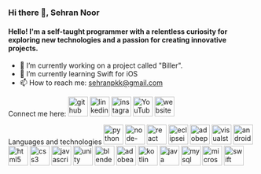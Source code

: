 ### Hi there 👋, Sehran Noor
#### Hello! I'm a self-taught programmer with a relentless curiosity for exploring new technologies and a passion for creating innovative projects.

- 🔭 I’m currently working on a project called "Biller". 
- 🌱 I’m currently learning Swift for iOS 
- 📫 How to reach me: sehranpkk@gmail.com 

Connect me here:
[<img src='https://cdn.jsdelivr.net/npm/simple-icons@3.0.1/icons/github.svg' alt='github' height='40'>](https://github.com/SehranN)  [<img src='https://cdn.jsdelivr.net/npm/simple-icons@3.0.1/icons/linkedin.svg' alt='linkedin' height='40'>](https://www.linkedin.com/in/sehran-noor-67a8831b1/)  [<img src='https://cdn.jsdelivr.net/npm/simple-icons@3.0.1/icons/instagram.svg' alt='instagram' height='40'>](https://www.instagram.com/sehran_noor/)  [<img src='https://cdn.jsdelivr.net/npm/simple-icons@3.0.1/icons/youtube.svg' alt='YouTube' height='40'>](https://www.youtube.com/channel/@sehrannoor6055)  [<img src='https://cdn.jsdelivr.net/npm/simple-icons@3.0.1/icons/icloud.svg' alt='website' height='40'>](https://sehrannoor.com/) 

Languages and technologies
[<img src='https://cdn.jsdelivr.net/npm/simple-icons@3.0.1/icons/python.svg' alt='python' height='40'>](https://www.python.org/)  [<img src='https://cdn.jsdelivr.net/npm/simple-icons@3.0.1/icons/node-dot-js.svg' alt='node-dot-js' height='40'>](https://nodejs.org/en)  [<img src='https://cdn.jsdelivr.net/npm/simple-icons@3.0.1/icons/react.svg' alt='react' height='40'>](https://react.dev/)  [<img src='https://cdn.jsdelivr.net/npm/simple-icons@3.0.1/icons/eclipseide.svg' alt='eclipseide' height='40'>](https://eclipseide.org/)  [<img src='https://cdn.jsdelivr.net/npm/simple-icons@3.0.1/icons/adobephotoshop.svg' alt='adobephotoshop' height='40'>](https://www.adobe.com/uk/products/photoshop/landpa.html?gclid=CjwKCAjwouexBhAuEiwAtW_Zx-TJE5mgHq9ojl1jL5ZpyioZPqr6QjLklpI1lE84vluTsipcrivTNRoCFtEQAvD_BwE&mv=search&mv=search&mv2=paidsearch&sdid=2SLRC12G&ef_id=CjwKCAjwouexBhAuEiwAtW_Zx-TJE5mgHq9ojl1jL5ZpyioZPqr6QjLklpI1lE84vluTsipcrivTNRoCFtEQAvD_BwE:G:s&s_kwcid=AL!3085!3!594259335328!e!!g!!photoshop!17011954556!138864789107&gad_source=1)  [<img src='https://cdn.jsdelivr.net/npm/simple-icons@3.0.1/icons/visualstudiocode.svg' alt='visualstudiocode' height='40'>](https://code.visualstudio.com/)  [<img src='https://cdn.jsdelivr.net/npm/simple-icons@3.0.1/icons/androidstudio.svg' alt='androidstudio' height='40'>](https://developer.android.com/studio?gad_source=1&gclid=CjwKCAjwouexBhAuEiwAtW_Zx5kDUd8vvbuSx34aX6nw-uwNdUH2Ivw22ZiD9dN54saRasYUR7JxiRoCRSMQAvD_BwE&gclsrc=aw.ds)  [<img src='https://cdn.jsdelivr.net/npm/simple-icons@3.0.1/icons/html5.svg' alt='html5' height='40'>](https://en.wikipedia.org/wiki/HTML5)  [<img src='https://cdn.jsdelivr.net/npm/simple-icons@3.0.1/icons/css3.svg' alt='css3' height='40'>](https://en.wikipedia.org/wiki/CSS)  [<img src='https://cdn.jsdelivr.net/npm/simple-icons@3.0.1/icons/javascript.svg' alt='javascript' height='40'>](https://en.wikipedia.org/wiki/JavaScript)  [<img src='https://cdn.jsdelivr.net/npm/simple-icons@3.0.1/icons/unity.svg' alt='unity' height='40'>](https://unity.com/)  [<img src='https://cdn.jsdelivr.net/npm/simple-icons@3.0.1/icons/blender.svg' alt='blender' height='40'>](https://www.blender.org/)  [<img src='https://cdn.jsdelivr.net/npm/simple-icons@3.0.1/icons/adobeaftereffects.svg' alt='adobeaftereffects' height='40'>](https://www.adobe.com/uk/products/aftereffects/landpb.html?gclid=CjwKCAjwouexBhAuEiwAtW_ZxzyXbVOoYSTb4JL-TBmIMy1QQpCgiiOKdk7nXi77Rn1PaYSDSfWD8RoCkTEQAvD_BwE&mv=search&mv=search&mv2=paidsearch&sdid=G85SYKHF&ef_id=CjwKCAjwouexBhAuEiwAtW_ZxzyXbVOoYSTb4JL-TBmIMy1QQpCgiiOKdk7nXi77Rn1PaYSDSfWD8RoCkTEQAvD_BwE:G:s&s_kwcid=AL!3085!3!520938059465!e!!g!!after%20effects!1422700280!54632146263&gad_source=1)  [<img src='https://cdn.jsdelivr.net/npm/simple-icons@3.0.1/icons/kotlin.svg' alt='kotlin' height='40'>](https://kotlinlang.org/)  [<img src='https://cdn.jsdelivr.net/npm/simple-icons@3.0.1/icons/java.svg' alt='java' height='40'>](https://www.java.com/en/)  [<img src='https://cdn.jsdelivr.net/npm/simple-icons@3.0.1/icons/mysql.svg' alt='mysql' height='40'>](https://azure.microsofthttps://azure.microsoft.com/en-gb/free/mysql/search/?ef_id=_k_CjwKCAjwouexBhAuEiwAtW_Zx82cx_LnqC9kFP3q2ycapMpku4ZUzxxLa7-l9ox7ep8ouGGuo_YCLRoCGHMQAvD_BwE_k_&OCID=AIDcmm3bvqzxp1_SEM__k_CjwKCAjwouexBhAuEiwAtW_Zx82cx_LnqC9kFP3q2ycapMpku4ZUzxxLa7-l9ox7ep8ouGGuo_YCLRoCGHMQAvD_BwE_k_&gad_source=1&gclid=CjwKCAjwouexBhAuEiwAtW_Zx82cx_LnqC9kFP3q2ycapMpku4ZUzxxLa7-l9ox7ep8ouGGuo_YCLRoCGHMQAvD_BwE.com/en-gb/free/mysql/search/?ef_id=_k_CjwKCAjwouexBhAuEiwAtW_Zx82cx_LnqC9kFP3q2ycapMpku4ZUzxxLa7-l9ox7ep8ouGGuo_YCLRoCGHMQAvD_BwE_k_&OCID=AIDcmm3bvqzxp1_SEM__k_CjwKCAjwouexBhAuEiwAtW_Zx82cx_LnqC9kFP3q2ycapMpku4ZUzxxLa7-l9ox7ep8ouGGuo_YCLRoCGHMQAvD_BwE_k_&gad_source=1&gclid=CjwKCAjwouexBhAuEiwAtW_Zx82cx_LnqC9kFP3q2ycapMpku4ZUzxxLa7-l9ox7ep8ouGGuo_YCLRoCGHMQAvD_BwE)  [<img src='https://cdn.jsdelivr.net/npm/simple-icons@3.0.1/icons/microsoftazure.svg' alt='microsoftazure' height='40'>](https://azure.microsoft.com/en-gb/free/search/?ef_id=_k_CjwKCAjwouexBhAuEiwAtW_ZxxaJx5xSyaU0AeUHC-AvzaefsOFElBuWXfeHGMdMop2u6ttnB9kxlBoCWdwQAvD_BwE_k_&OCID=AIDcmm3bvqzxp1_SEM__k_CjwKCAjwouexBhAuEiwAtW_ZxxaJx5xSyaU0AeUHC-AvzaefsOFElBuWXfeHGMdMop2u6ttnB9kxlBoCWdwQAvD_BwE_k_&gad_source=1&gclid=CjwKCAjwouexBhAuEiwAtW_ZxxaJx5xSyaU0AeUHC-AvzaefsOFElBuWXfeHGMdMop2u6ttnB9kxlBoCWdwQAvD_BwE)  [<img src='https://cdn.jsdelivr.net/npm/simple-icons@3.0.1/icons/swift.svg' alt='swift' height='40'>](https://www.google.com/search?q=swift&rlz=1C1CHBF_enGB1086GB1087&oq=swift&gs_lcrp=EgZjaHJvbWUyDwgAEEUYORiDARixAxiABDIPCAEQABgUGIcCGLEDGIAEMhIIAhAAGBQYgwEYhwIYsQMYgAQyEwgDEC4YgwEYxwEYsQMY0QMYgAQyEwgEEC4YgwEYxwEYsQMY0QMYgAQyDQgFEAAYgwEYsQMYgAQyBwgGEAAYgAQyDQgHEAAYgwEYsQMYgAQyBwgIEAAYgAQyDQgJEC4YgwEYsQMYgATSAQgyMzM3ajBqNKgCALACAA&sourceid=chrome&ie=UTF-8)  

